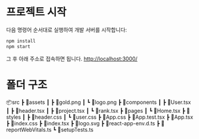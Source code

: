 # 프로젝트 시작

다음 명령어 순서대로 실행하여 개발 서버를 시작합니다:

```bash
npm install
npm start
```

그 후 아래 주소로 접속하면 됩니다.
[http://localhost:3000/](http://localhost:3000/)

# 폴더 구조

📦src
 ┣ 📂assets
 ┃ ┣ 📜gold.png
 ┃ ┗ 📜logo.png
 ┣ 📂components
 ┃ ┣ 📜User.tsx
 ┃ ┣ 📜header.tsx
 ┃ ┣ 📜project.tsx
 ┃ ┗ 📜rank.tsx
 ┣ 📂pages
 ┃ ┗ 📜Home.tsx
 ┣ 📂styles
 ┃ ┣ 📜header.css
 ┃ ┗ 📜user.css
 ┣ 📜App.css
 ┣ 📜App.test.tsx
 ┣ 📜App.tsx
 ┣ 📜index.css
 ┣ 📜index.tsx
 ┣ 📜logo.svg
 ┣ 📜react-app-env.d.ts
 ┣ 📜reportWebVitals.ts
 ┗ 📜setupTests.ts